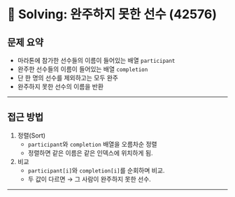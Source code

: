 # 📝 Solving: 완주하지 못한 선수 (42576)

## **문제 요약**

- 마라톤에 참가한 선수들의 이름이 들어있는 배열 `participant`
- 완주한 선수들의 이름이 들어있는 배열 `completion`
- 단 한 명의 선수를 제외하고는 모두 완주
- 완주하지 못한 선수의 이름을 반환

---

## **접근 방법**

1. 정렬(Sort)
   - `participant`와 `completion` 배열을 오름차순 정렬
   - 정렬하면 같은 이름은 같은 인덱스에 위치하게 됨.
2. 비교
   - `participant[i]`와 `completion[i]`를 순회하며 비교.
   - 두 값이 다르면 → 그 사람이 완주하지 못한 선수.

---
